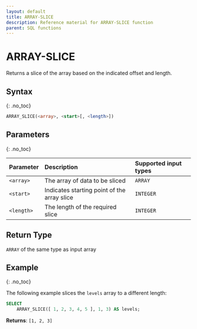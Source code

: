 ```yaml
---
layout: default
title: ARRAY-SLICE
description: Reference material for ARRAY-SLICE function
parent: SQL functions
---
```


# ARRAY-SLICE

Returns a slice of the array based on the indicated offset and length.

## Syntax
{: .no_toc}

```sql
ARRAY_SLICE(<array>, <start>[, <length>])
```
## Parameters
{: .no_toc}

| Parameter  | Description                            | Supported input types | 
| :---------- | :------------------------------------ | :-------- | 
| `<array>`    | The array of data to be sliced               | `ARRAY` | 
| `<start>` | Indicates starting point of the array slice | `INTEGER` | 
| `<length>` | The length of the required slice | `INTEGER` | 

## Return Type
`ARRAY` of the same type as input array 

## Example
{: .no_toc}

The following example slices the `levels` array to a different length: 
```sql
SELECT
	ARRAY_SLICE([ 1, 2, 3, 4, 5 ], 1, 3) AS levels;
```

**Returns**: `[1, 2, 3]`
